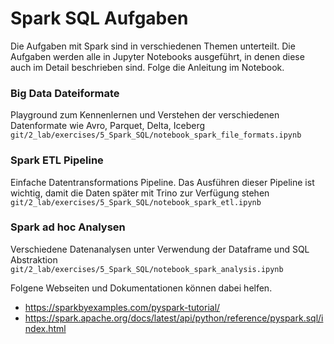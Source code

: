 # Spark SQL Aufgaben

Die Aufgaben mit Spark sind in verschiedenen Themen unterteilt. Die Aufgaben werden alle in Jupyter Notebooks ausgeführt, in denen diese auch im Detail beschrieben sind.
Folge die Anleitung im Notebook.

### Big Data Dateiformate

Playground zum Kennenlernen und Verstehen der verschiedenen Datenformate wie Avro, Parquet, Delta, Iceberg
`git/2_lab/exercises/5_Spark_SQL/notebook_spark_file_formats.ipynb`

### Spark ETL Pipeline

Einfache Datentransformations Pipeline. Das Ausführen dieser Pipeline ist wichtig, damit die Daten später mit Trino zur Verfügung stehen
`git/2_lab/exercises/5_Spark_SQL/notebook_spark_etl.ipynb`

### Spark ad hoc Analysen

Verschiedene Datenanalysen unter Verwendung der Dataframe und SQL Abstraktion
`git/2_lab/exercises/5_Spark_SQL/notebook_spark_analysis.ipynb`

Folgene Webseiten und Dokumentationen können dabei helfen.

- https://sparkbyexamples.com/pyspark-tutorial/
- https://spark.apache.org/docs/latest/api/python/reference/pyspark.sql/index.html
